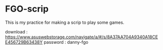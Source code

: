 # FGO-scrip
This is my practice for making a scrip to play some games.

download : https://www.asuswebstorage.com/navigate/a/#/s/8A37AA704A9340A18CEE456729B63438Y
password : danny-fgo